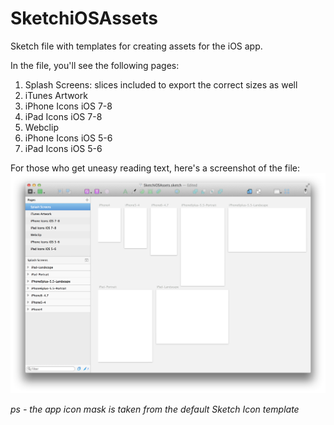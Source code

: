 SketchiOSAssets
===============

Sketch file with templates for creating assets for the iOS app.

In the file, you'll see the following pages:

1. Splash Screens: slices included to export the correct sizes as well
2. iTunes Artwork
3. iPhone Icons iOS 7-8
4. iPad Icons iOS 7-8
5. Webclip
6. iPhone Icons iOS 5-6
7. iPad Icons iOS 5-6

For those who get uneasy reading text, here's a screenshot of the file:
![Screenshot of the iOS Asset template file](iOSAssetsScreenshot.png?raw=true)

*ps - the app icon mask is taken from the default Sketch Icon template*
